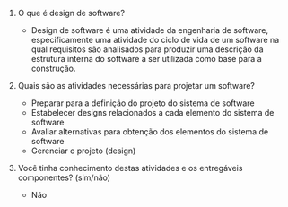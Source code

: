 1. O que é design de software?
   - Design de software é uma atividade da engenharia de software, especificamente uma atividade do ciclo de vida de um software na qual requisitos são analisados para produzir uma descrição da estrutura interna do software a ser utilizada como base para a construção. 

2. Quais são as atividades necessárias para projetar um software?  
   - Preparar para a definição do projeto do sistema de software
   - Estabelecer designs relacionados a cada elemento do sistema de software
   - Avaliar alternativas para obtenção dos elementos do sistema de software
   - Gerenciar o projeto (design)


3. Você tinha conhecimento destas atividades e os entregáveis componentes? (sim/não)
   - Não